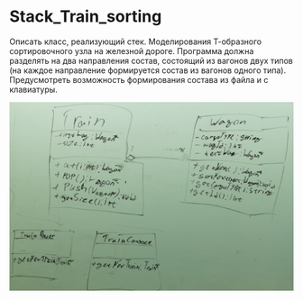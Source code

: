 # Stack_Train_sorting
Описать класс, реализующий стек. Моделирования Т-образного сортировочного узла на железной дороге. Программа должна разделять на два направления состав, состоящий из вагонов двух типов (на каждое направление формируется состав из вагонов одного типа). Предусмотреть возможность формирования состава из файла и с клавиатуры.

![Class diagram](https://github.com/Ugohil43/Stack_Train_sorting/blob/main/docs/Class%20diagram.png)
